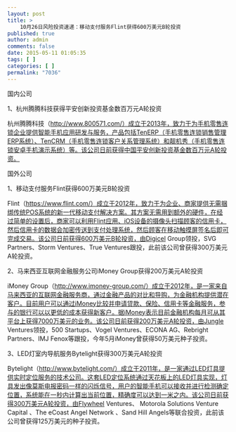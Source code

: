 ```yaml
---
layout: post
title: >
    10月26日风险投资速递：移动支付服务Flint获得600万美元B轮投资
published: true
author: admin
comments: false
date: 2015-05-11 01:05:35
tags: [ ]
categories: [ ]
permalink: "7036"
---
```



国内公司

1、杭州腾腾科技获得平安创新投资基金数百万元A轮投资

杭州腾腾科技（http://www.800571.com/）成立于2013年，致力于为手机零售连锁企业提供智能手机应用研发与服务，产品包括TenERP（手机零售连锁销售管理ERP系统）、TenCRM（手机零售连锁客户关系管理系统）和靓机秀（手机零售连锁安卓手机演示系统）等。该公司日前获得中国平安创新投资基金数百万元A轮投资。

国外公司

1、移动支付服务Flint获得600万美元B轮投资

Flint（https://www.flint.com/）成立于2012年，致力于为企业、商家提供无需捆绑传统POS系统的新一代移动支付解决方案。其方案无需用到额外的硬件，在经过简单的设置后，商家可以利用Flint应用、iOS设备的摄像头扫描顾客的信用卡，然后信用卡的数据会加密传送到支付处理系统，然后顾客在移动触摸屏签名后即可完成交易。该公司日前获得600万美元B轮投资，由Digicel Group领投，SVG Partners、Storm Ventures、True Ventures跟投，此前该公司曾获得300万美元A轮投资。

2、马来西亚互联网金融服务公司iMoney Group获得200万美元A轮投资

iMoney Group（http://www.imoney-group.com/）成立于2012年，是一家来自马来西亚的互联网金融服务商，通过金融产品的对比和导购，为金融机构提供潜在客户。目前用户可以通过iMoney比较并申请贷款、保险、信用卡等金融服务，参与的银行可以以更低的成本获得新客户。据iMoney表示目前金融机构每月可从其平台上获得7000万美元的业务。该公司日前获得200万美元A轮投资，由Jungle Ventures领投，500 Startups、Vogel Ventures、ECONA AG、Rebright Partners、IMJ Fenox等跟投，今年5月iMoney曾获得50万美元种子投资。

3、LED灯室内导航服务Bytelight获得300万美元A轮投资

Bytelight（http://www.bytelight.com/）成立于2011年，是一家通过LED灯具提供实时定位服务的技术公司。这套LED定位系统通过天花板上的LED灯具实现，灯具发出像莫斯电报密码一样的闪烁信号，用户的智能手机可以接收并进行检测确定位置，系统能在一秒内计算出当前位置，精确度可以达到一米之内。该公司日前获得300万美元A轮投资，由Flywheel Ventures、 Motorola Solutions Venture Capital 、The eCoast Angel Network 、Sand Hill Angels等联合投资，此前该公司曾获得125万美元的种子投资。